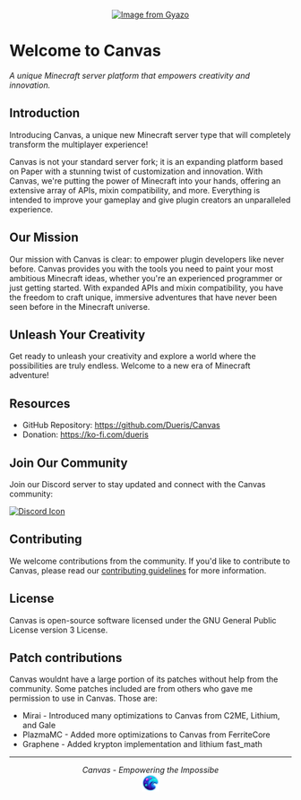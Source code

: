 <br>
<div align="center">
  <a href="https://gyazo.com/d7be938a9e911f14b106d5c8f1bf12b1"><img src="https://i.gyazo.com/d7be938a9e911f14b106d5c8f1bf12b1.png" alt="Image from Gyazo" width="620"/></a>
</div>
<!DOCTYPE html>
<html>
<body>
  <h1>Welcome to Canvas</h1>
  <p><em>A unique Minecraft server platform that empowers creativity and innovation.</em></p>

  <h2>Introduction</h2>

  <p>Introducing Canvas, a unique new Minecraft server type that will completely transform the multiplayer experience!</p>

  <p>Canvas is not your standard server fork; it is an expanding platform based on Paper with a stunning twist of customization and innovation. With Canvas, we're putting the power of Minecraft into your hands, offering an extensive array of APIs, mixin compatibility, and more. Everything is intended to improve your gameplay and give plugin creators an unparalleled experience.</p>

  <h2>Our Mission</h2>
  <p>Our mission with Canvas is clear: to empower plugin developers like never before. Canvas provides you with the tools you need to paint your most ambitious Minecraft ideas, whether you're an experienced programmer or just getting started. With expanded APIs and mixin compatibility, you have the freedom to craft unique, immersive adventures that have never been seen before in the Minecraft universe.</p>

  <h2>Unleash Your Creativity</h2>
  <p>Get ready to unleash your creativity and explore a world where the possibilities are truly endless. Welcome to a new era of Minecraft adventure!</p>

  <h2>Resources</h2>
  <ul>
    <li>GitHub Repository: <a href="https://github.com/Dueris/CanvasMC">https://github.com/Dueris/Canvas</a></li>
    <li>Donation: <a href="https://ko-fi.com/dueris">https://ko-fi.com/dueris</a></li>
  </ul>

  <h2>Join Our Community</h2>
  <p>Join our Discord server to stay updated and connect with the Canvas community:</p>
  <a href="https://discord.com/invite/hs7EYwWf4G"><img src="https://1000logos.net/wp-content/uploads/2021/06/Discord-logo-2015.png" alt="Discord Icon" width="250" height="150"></a>

  <h2>Contributing</h2>
  <p>We welcome contributions from the community. If you'd like to contribute to Canvas, please read our <a href="CONTRIBUTING.md">contributing guidelines</a> for more information.</p>

  <h2>License</h2>
  <p>Canvas is open-source software licensed under the GNU General Public License version 3 License</a>.</p>

  <h2>Patch contributions</h2>
  <p>Canvas wouldnt have a large portion of its patches without help from the community. Some patches included are from others who gave me permission to use in Canvas. Those are:</p>
  <ul>
    <li>Mirai - Introduced many optimizations to Canvas from C2ME, Lithium, and Gale</li>
    <li>PlazmaMC - Added more optimizations to Canvas from FerriteCore</li>
    <li>Graphene - Added krypton implementation and lithium fast_math</li>
  </ul>

<hr>
  <p align="center">
    <em>Canvas - Empowering the Impossibe</em>
    <br>
    <img src="canvas-logo.png" alt="Canvas Logo" width="30" height="30">
  </p>
</body>
</html>
